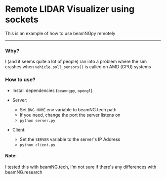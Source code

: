 # Remote LIDAR Visualizer using sockets

This is an example of how to use beamNGpy remotely

---

### Why?

I (and it seems quite a lot of people) ran into a problem where the sim crashes when `vehicle.poll_sensors()` is called on AMD (GPU) systems

### How to use?

- Install dependencies (`beamngpy`, `opengl`)

- Server:
  - Set `BNG_HOME` env variable to beamNG.tech path
  - If you need, change the port the server listens on
  - `python server.py`

- Client:
  - Set the `SERVER` variable to the server's IP Address
  - `python client.py`


#### Note: 
I tested this with beamNG.tech, I'm not sure if there's any differences with beamNG.research
